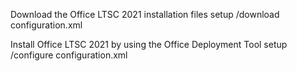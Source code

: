 Download the Office LTSC 2021 installation files
setup /download configuration.xml

Install Office LTSC 2021 by using the Office Deployment Tool
setup /configure configuration.xml
